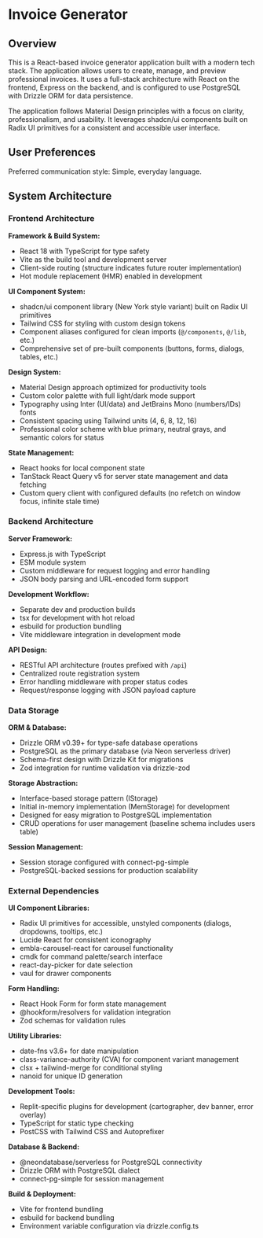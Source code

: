 # Invoice Generator

## Overview

This is a React-based invoice generator application built with a modern tech stack. The application allows users to create, manage, and preview professional invoices. It uses a full-stack architecture with React on the frontend, Express on the backend, and is configured to use PostgreSQL with Drizzle ORM for data persistence.

The application follows Material Design principles with a focus on clarity, professionalism, and usability. It leverages shadcn/ui components built on Radix UI primitives for a consistent and accessible user interface.

## User Preferences

Preferred communication style: Simple, everyday language.

## System Architecture

### Frontend Architecture

**Framework & Build System:**
- React 18 with TypeScript for type safety
- Vite as the build tool and development server
- Client-side routing (structure indicates future router implementation)
- Hot module replacement (HMR) enabled in development

**UI Component System:**
- shadcn/ui component library (New York style variant) built on Radix UI primitives
- Tailwind CSS for styling with custom design tokens
- Component aliases configured for clean imports (`@/components`, `@/lib`, etc.)
- Comprehensive set of pre-built components (buttons, forms, dialogs, tables, etc.)

**Design System:**
- Material Design approach optimized for productivity tools
- Custom color palette with full light/dark mode support
- Typography using Inter (UI/data) and JetBrains Mono (numbers/IDs) fonts
- Consistent spacing using Tailwind units (4, 6, 8, 12, 16)
- Professional color scheme with blue primary, neutral grays, and semantic colors for status

**State Management:**
- React hooks for local component state
- TanStack React Query v5 for server state management and data fetching
- Custom query client with configured defaults (no refetch on window focus, infinite stale time)

### Backend Architecture

**Server Framework:**
- Express.js with TypeScript
- ESM module system
- Custom middleware for request logging and error handling
- JSON body parsing and URL-encoded form support

**Development Workflow:**
- Separate dev and production builds
- tsx for development with hot reload
- esbuild for production bundling
- Vite middleware integration in development mode

**API Design:**
- RESTful API architecture (routes prefixed with `/api`)
- Centralized route registration system
- Error handling middleware with proper status codes
- Request/response logging with JSON payload capture

### Data Storage

**ORM & Database:**
- Drizzle ORM v0.39+ for type-safe database operations
- PostgreSQL as the primary database (via Neon serverless driver)
- Schema-first design with Drizzle Kit for migrations
- Zod integration for runtime validation via drizzle-zod

**Storage Abstraction:**
- Interface-based storage pattern (IStorage)
- Initial in-memory implementation (MemStorage) for development
- Designed for easy migration to PostgreSQL implementation
- CRUD operations for user management (baseline schema includes users table)

**Session Management:**
- Session storage configured with connect-pg-simple
- PostgreSQL-backed sessions for production scalability

### External Dependencies

**UI Component Libraries:**
- Radix UI primitives for accessible, unstyled components (dialogs, dropdowns, tooltips, etc.)
- Lucide React for consistent iconography
- embla-carousel-react for carousel functionality
- cmdk for command palette/search interface
- react-day-picker for date selection
- vaul for drawer components

**Form Handling:**
- React Hook Form for form state management
- @hookform/resolvers for validation integration
- Zod schemas for validation rules

**Utility Libraries:**
- date-fns v3.6+ for date manipulation
- class-variance-authority (CVA) for component variant management
- clsx + tailwind-merge for conditional styling
- nanoid for unique ID generation

**Development Tools:**
- Replit-specific plugins for development (cartographer, dev banner, error overlay)
- TypeScript for static type checking
- PostCSS with Tailwind CSS and Autoprefixer

**Database & Backend:**
- @neondatabase/serverless for PostgreSQL connectivity
- Drizzle ORM with PostgreSQL dialect
- connect-pg-simple for session management

**Build & Deployment:**
- Vite for frontend bundling
- esbuild for backend bundling
- Environment variable configuration via drizzle.config.ts